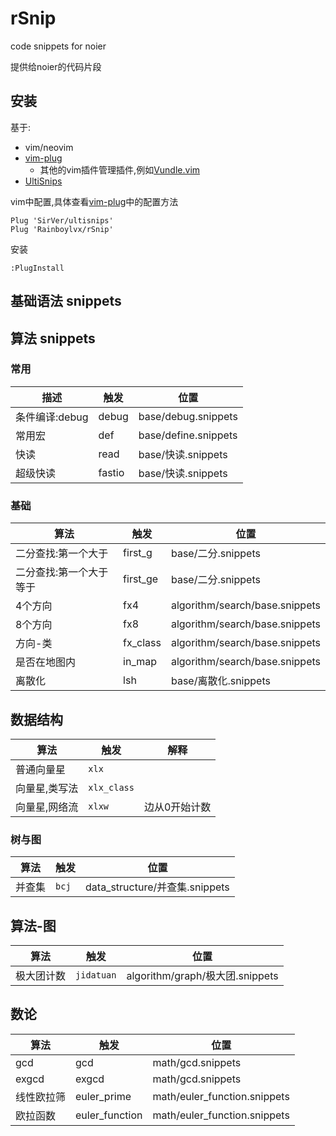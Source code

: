 # rSnip

code snippets for noier

提供给noier的代码片段

## 安装

基于:

- vim/neovim
- [vim-plug](https://github.com/junegunn/vim-plug)
  - 其他的vim插件管理插件,例如[Vundle.vim](https://github.com/VundleVim/Vundle.vim)
- [UltiSnips](https://github.com/SirVer/ultisnips)

vim中配置,具体查看[vim-plug](https://github.com/junegunn/vim-plug#example)中的配置方法

```
Plug 'SirVer/ultisnips'
Plug 'Rainboylvx/rSnip'
```

安装
```
:PlugInstall
```

## 基础语法 snippets

## 算法 snippets

### 常用

| 描述           | 触发   | 位置                 |
|----------------|--------|----------------------|
| 条件编译:debug | debug  | base/debug.snippets  |
| 常用宏         | def    | base/define.snippets |
| 快读           | read   | base/快读.snippets   |
| 超级快读       | fastio | base/快读.snippets   |

### 基础

 | 算法                    | 触发     | 位置                           |
 |-------------------------|----------|--------------------------------|
 | 二分查找:第一个大于     | first_g  | base/二分.snippets             |
 | 二分查找:第一个大于等于 | first_ge | base/二分.snippets             |
 | 4个方向                 | fx4      | algorithm/search/base.snippets |
 | 8个方向                 | fx8      | algorithm/search/base.snippets |
 | 方向-类                 | fx_class | algorithm/search/base.snippets |
 | 是否在地图内            | in_map   | algorithm/search/base.snippets |
 | 离散化                  | lsh      | base/离散化.snippets           |

## 数据结构

| 算法          | 触发        | 解释          |
|---------------|-------------|---------------|
| 普通向量星    | `xlx`       |               |
| 向量星,类写法 | `xlx_class` |               |
| 向量星,网络流 | `xlxw`      | 边从0开始计数 |

### 树与图

| 算法   | 触发  | 位置                           |
|--------|-------|--------------------------------|
| 并查集 | `bcj` | data_structure/并查集.snippets |

## 算法-图

| 算法       | 触发       | 位置                            |
|------------|------------|---------------------------------|
| 极大团计数 | `jidatuan` | algorithm/graph/极大团.snippets |

## 数论

| 算法       | 触发           | 位置                         |
|------------|----------------|------------------------------|
| gcd        | gcd            | math/gcd.snippets            |
| exgcd      | exgcd          | math/gcd.snippets            |
| 线性欧拉筛 | euler_prime    | math/euler_function.snippets |
| 欧拉函数   | euler_function | math/euler_function.snippets |
